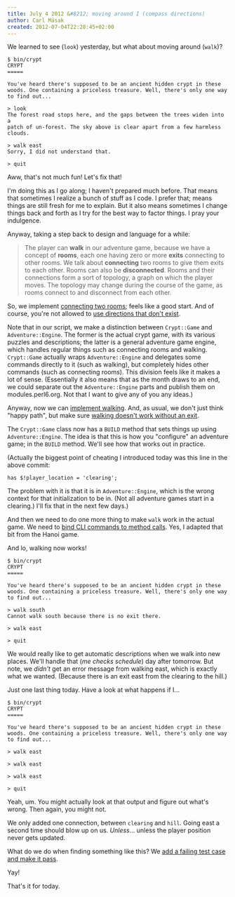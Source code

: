 ```yaml
---
title: July 4 2012 &#8212; moving around I (compass directions)
author: Carl Mäsak
created: 2012-07-04T22:28:45+02:00
---
```

We learned to see (`look`) yesterday, but what about moving around (`walk`)?

    $ bin/crypt
    CRYPT
    =====

    You've heard there's supposed to be an ancient hidden crypt in these
    woods. One containing a priceless treasure. Well, there's only one way
    to find out...

    > look     
    The forest road stops here, and the gaps between the trees widen into a
    patch of un-forest. The sky above is clear apart from a few harmless clouds.

    > walk east
    Sorry, I did not understand that.

    > quit

Aww, that's not much fun! Let's fix that!

I'm doing this as I go along; I haven't prepared much before. That means that
sometimes I realize a bunch of stuff as I code. I prefer that; means things are
still fresh for me to explain. But it also means sometimes I change things back
and forth as I try for the best way to factor things. I pray your indulgence.

Anyway, taking a step back to design and language for a while:

> The player can **walk** in our adventure game, because we have a concept of **rooms**,
> each one having zero or more **exits** connecting to other rooms. We talk about
> **connecting** two rooms to give them exits to each other. Rooms can also be
> **disconnected**. Rooms and their connections form a sort of topology, a graph on
> which the player moves. The topology may change during the course of the game,
> as rooms connect to and disconnect from each other.

So, we implement [connecting two
rooms](https://github.com/masak/crypt/commit/0e3976e9f5ae622e4b3c4d662f1d59be4b7ddd59);
feels like a good start. And of course, you're not allowed to [use directions
that don't
exist](https://github.com/masak/crypt/commit/e0290f34333d4ff2cddeac09cf450bc2dd24c8ee).

Note that in our script, we make a distinction between `Crypt::Game` and
`Adventure::Engine`. The former is the actual crypt game, with its various
puzzles and descriptions; the latter is a general adventure game engine, which
handles regular things such as connecting rooms and walking. `Crypt::Game`
actually wraps `Adventure::Engine` and delegates some commands directly to
it (such as walking), but completely hides other commands (such as connecting
rooms). This division feels like it makes a lot of sense. (Essentially it
also means that as the month draws to an end, we could separate out the
`Adventure::Engine` parts and publish them on modules.perl6.org. Not that I
want to give any of you any ideas.)

Anyway, now we can [implement
walking](https://github.com/masak/crypt/commit/4b468fb3606bffe1f15dd1e9bb88101427d748ce).
And, as usual, we don't just think "happy path", but make sure [walking doesn't
work without an
exit](https://github.com/masak/crypt/commit/6dc36736bfbefda2ad41e09f035ba1d4926d42cb).

The `Crypt::Game` class now has a `BUILD` method that sets things up using
`Adventure::Engine`. The idea is that this is how you "configure" an adventure
game; in the `BUILD` method. We'll see how that works out in practice.

(Actually the biggest point of cheating I introduced today was this line in the
above commit:

    has $!player_location = 'clearing';

The problem with it is that it is in `Adventure::Engine`, which is the wrong
context for that initialization to be in. (Not all adventure games start in a
clearing.) I'll fix that in the next few days.)

And then we need to do one more thing to make `walk` work in the actual game.
We need to [bind CLI commands to method
calls](https://github.com/masak/crypt/commit/457e63f913a539b3f7e991c2736627fbe180e859).
Yes, I adapted that bit from the Hanoi game.

And lo, walking now works!

    $ bin/crypt
    CRYPT
    =====

    You've heard there's supposed to be an ancient hidden crypt in these
    woods. One containing a priceless treasure. Well, there's only one way
    to find out...

    > walk south
    Cannot walk south because there is no exit there.

    > walk east

    > quit

We would really like to get automatic descriptions when we walk into new
places. We'll handle that (*me checks schedule*) day after tomorrow. But note,
we *didn't* get an error message from walking east, which is exactly what we
wanted. (Because there is an exit east from the clearing to the hill.)

Just one last thing today. Have a look at what happens if I...

    $ bin/crypt
    CRYPT
    =====

    You've heard there's supposed to be an ancient hidden crypt in these
    woods. One containing a priceless treasure. Well, there's only one way
    to find out...

    > walk east

    > walk east

    > walk east

    > quit

Yeah, um. You might actually look at that output and figure out what's wrong.
Then again, you might not.

We only added one connection, between `clearing` and `hill`. Going east a
second time should blow up on us. *Unless*... unless the player position never
gets updated.

What do we do when finding something like this? We [add a failing test case and
make it
pass](https://github.com/masak/crypt/commit/4d8064f7a7bc76861c94f4e44128abd9cb26dcd4).

Yay!

That's it for today.
